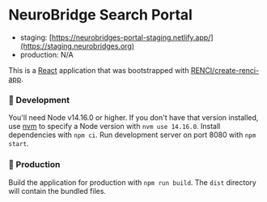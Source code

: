 # NeuroBridge Search Portal

- staging: [https://neurobridges-portal-staging.netlify.app/](https://staging.neurobridges.org)
- production: N/A

This is a [React](https://reactjs.org/) application that was bootstrapped with [RENCI/create-renci-app](https://github.com/RENCI/create-renci-app).

### 🚧 Development

You'll need Node v14.16.0 or higher. If you don't have that version installed, use [nvm](https://github.com/nvm-sh/nvm) to specify a Node version with `nvm use 14.16.0`. Install dependencies with `npm ci`. Run development server on port 8080 with `npm start`.

### 🎁 Production

Build the application for production with `npm run build`. The `dist` directory will contain the bundled files.
